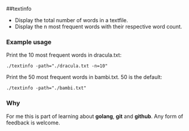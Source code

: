 ##textinfo

* Display the total number of words in a textfile.
* Display the n most frequent words with their respective word count.

### Example usage

Print the 10 most frequent words in dracula.txt:
```
./textinfo -path="./dracula.txt -n=10"
```

Print the 50 most frequent words in bambi.txt. 50 is the default:
```
./textinfo -path="./bambi.txt"
```

### Why

For me this is part of learning about **golang**, **git** and **github**. Any form of feedback is welcome.
